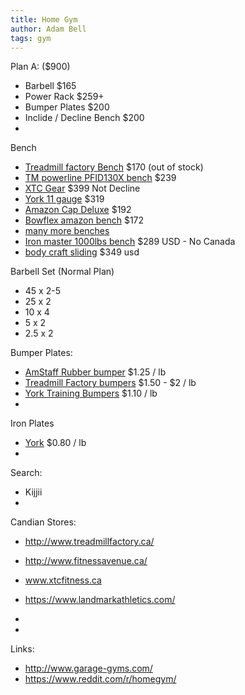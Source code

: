 ```yaml
---
title: Home Gym
author: Adam Bell
tags: gym
---
```




Plan A: ($900)
* Barbell $165
* Power Rack $259+
* Bumper Plates $200
* Inclide / Decline Bench $200
* 

Bench
 * [Treadmill factory Bench](http://www.treadmillfactory.ca/fit-505-fid-bench) $170 (out of stock)
 * [TM powerline PFID130X bench](http://www.treadmillfactory.ca/powerline-flat-incline-decline-bench) $239
 * [XTC Gear](http://www.xtcfitness.ca/strength/benches/x-series-super-bench-xssuperb-weight-bench-exercise-bench-adjustable-bench-xtc-gear.html) $399 Not Decline
 * [York 11 gauge](http://www.xtcfitness.ca/strength/benches/york-fts-flat-to-incline-utility-bench-48003-york-barbell.html) $319
 * [Amazon Cap Deluxe](http://www.amazon.ca/Cap-Barbell-Deluxe-Utility-Bench/dp/B00HGCJZEC/ref=pd_cp_200_2?ie=UTF8&refRID=1BKGMQYCAF4Z1V6QE9YT) $192
 * [Bowflex amazon bench](http://www.amazon.ca/Bowflex-140003-3-1-Adjustable-Bench/dp/B000BH7CB2/ref=pd_cp_200_4?ie=UTF8&refRID=1BKGMQYCAF4Z1V6QE9YT) $172
 * [many more benches](http://www.fitnesstown.ca/All-Fitness-Equipment-Departments/Strength-Equipment/Benches/Department.aspx?DeptID=23) 
 * [Iron master 1000lbs bench](http://www.amazon.com/Ironmaster-Super-Bench-Adjustable-weight-lifting/dp/B000FMYAOA/ref=pd_sbs_sg_1?tag=skim1x150839-20) $289 USD - No Canada
 * [body craft sliding](http://www.amazon.com/BodyCraft-F320-Incline-Decline-System/dp/B000BNRVD0) $349 usd

Barbell Set (Normal Plan)
 * 45 x 2-5
 * 25 x 2
 * 10 x 4
 * 5 x 2
 * 2.5 x 2
 
Bumper Plates:
 * [AmStaff Rubber bumper](http://www.fitnessavenue.ca/item.php?id=280) $1.25 / lb
 * [Treadmill Factory bumpers](http://www.treadmillfactory.ca/bumper-plates-toronto-canada) $1.50 - $2 / lb
 * [York Training Bumpers](http://www.xtcfitness.ca/strength/bumper-plates/york-solid-rubber-training-bumper-plates-olympc-plates-rubber-weights-york-bumper-plates-weight-plates-canada-york-barbell.html) $1.10 / lb
 * 
 
Iron Plates
 * [York](http://www.xtcfitness.ca/strength/weight-plates/york-standard-olympic-plates-york-barbell-canada.html) $0.80 / lb
 * 

 



Search:
 * Kijjii
 * 

Candian Stores:
 * http://www.treadmillfactory.ca/
 * http://www.fitnessavenue.ca/
 * www.xtcfitness.ca
 * https://www.landmarkathletics.com/
 * 
 
 * 
 
Links:
* http://www.garage-gyms.com/
* https://www.reddit.com/r/homegym/
 
